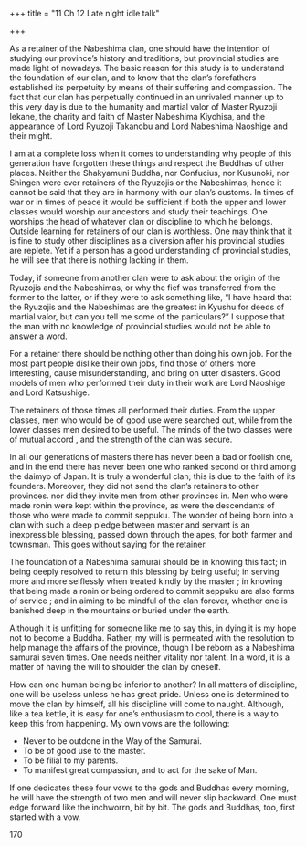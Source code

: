 +++
title = "11 Ch 12 Late night idle talk"

+++

As a retainer of the Nabeshima clan, one should have the intention of studying our province’s history and traditions, but provincial studies are made light of nowadays. The basic reason for this study is to understand the foundation of our clan, and to know that the clan’s forefathers established its perpetuity by means of their suffering and compassion. The fact that our clan has perpetually continued in an unrivaled manner up to this very day is due to the humanity and martial valor of Master Ryuzoji Iekane, the charity and faith of Master Nabeshima Kiyohisa, and the appearance of Lord Ryuzoji Takanobu and Lord Nabeshima Naoshige and their might.

I am at a complete loss when it comes to understanding why people of this generation have forgotten these things and respect the Buddhas of other places. Neither the Shakyamuni Buddha, nor Confucius, nor Kusunoki, nor Shingen were ever retainers of the Ryuzojis or the Nabeshimas; hence it cannot be said that they are in harmony with our clan’s customs. In times of war or in times of peace it would be sufficient if both the upper and lower classes would worship our ancestors and study their teachings. One worships the head of whatever clan or discipline to which he belongs. Outside learning for retainers of our clan is worthless. One may think that it is fine to study other disciplines as a diversion after his provincial studies are replete. Yet if a person has a good understanding of provincial studies, he will see that there is nothing lacking in them.

Today, if someone from another clan were to ask about the origin of the Ryuzojis and the Nabeshimas, or why the fief was transferred from the former to the latter, or if they were to ask something like, “I have heard that the Ryuzojis and the Nabeshimas are the greatest in Kyushu for deeds of martial valor, but can you tell me some of the particulars?” I suppose that the man with no knowledge of provincial studies would not be able to answer a word.

For a retainer there should be nothing other than doing his own job. For the most part people dislike their own jobs, find those of others more interesting, cause misunderstanding, and bring on utter disasters. Good models of men who performed their duty in their work are Lord Naoshige and Lord Katsushige.

The retainers of those times all performed their duties. From the upper classes, men who would be of good use were searched out, while from the lower classes men desired to be useful. The minds of the two classes were of mutual accord , and the strength of the clan was secure.

In all our generations of masters there has never been a bad or foolish one, and in the end there has never been one who ranked second or third among the daimyo of Japan. It is truly a wonderful clan; this is due to the faith of its founders. Moreover, they did not send the clan’s retainers to other provinces. nor did they invite men from other provinces in. Men who were made ronin were kept within the province, as were the descendants of those who were made to commit seppuku. The wonder of being born into a clan with such a deep pledge between master and servant is an inexpressible blessing, passed down through the apes, for both farmer and townsman. This goes without saying for the retainer.

The foundation of a Nabeshima samurai should be in knowing this fact; in being deeply resolved to return this blessing by being useful; in serving more and more selflessly when treated kindly by the master ; in knowing that being made a ronin or being ordered to commit seppuku are also forms of service ; and in aiming to be mindful of the clan forever, whether one is banished deep in the mountains or buried under the earth.

Although it is unfitting for someone like me to say this, in dying it is my hope not to become a Buddha. Rather, my will is permeated with the resolution to help manage the affairs of the province, though I be reborn as a Nabeshima samurai seven times. One needs neither vitality nor talent. In a word, it is a matter of having the will to shoulder the clan by oneself.

How can one human being be inferior to another? In all matters of discipline, one will be useless unless he has great pride. Unless one is determined to move the clan by himself, all his discipline will come to naught. Although, like a tea kettle, it is easy for one’s enthusiasm to cool, there is a way to keep this from happening. My own vows are the following:


- Never to be outdone in the Way of the Samurai.
- To be of good use to the master.
- To be filial to my parents.
- To manifest great compassion, and to act for the sake of Man.

If one dedicates these four vows to the gods and Buddhas every morning, he will have the strength of two men and will never slip backward. One must edge forward like the inchworrn, bit by bit. The gods and Buddhas, too, first started with a vow.

170